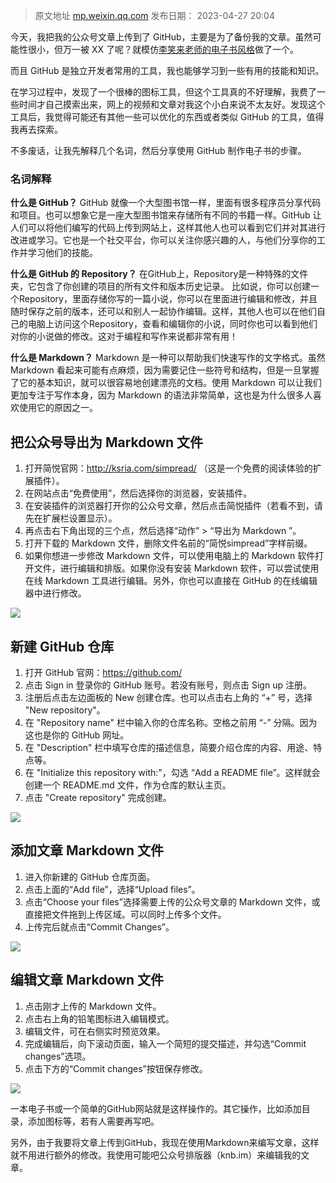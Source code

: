 > 原文地址 [mp.weixin.qq.com](https://mp.weixin.qq.com/s/6llpJS8mpDaTg9FESCWooQ)
> 发布日期： 2023-04-27 20:04

今天，我把我的公众号文章上传到了 GitHub，主要是为了备份我的文章。虽然可能性很小，但万一被 XX 了呢？就模仿[李笑来老师的电子书风格](https://github.com/xiaolai?page=1&tab=repositories)做了一个。

而且 GitHub 是独立开发者常用的工具，我也能够学习到一些有用的技能和知识。

在学习过程中，发现了一个很棒的图标工具，但这个工具真的不好理解，我费了一些时间才自己摸索出来，网上的视频和文章对我这个小白来说不太友好。发现这个工具后，我觉得可能还有其他一些可以优化的东西或者类似 GitHub 的工具，值得我再去探索。

不多废话，让我先解释几个名词，然后分享使用 GitHub 制作电子书的步骤。 

### 名词解释
**什么是 GitHub？**
GitHub 就像一个大型图书馆一样，里面有很多程序员分享代码和项目。也可以想象它是一座大型图书馆来存储所有不同的书籍一样。GitHub 让人们可以将他们编写的代码上传到网站上，这样其他人也可以看到它们并对其进行改进或学习。它也是一个社交平台，你可以关注你感兴趣的人，与他们分享你的工作并学习他们的技能。

**什么是 GitHub 的 Repository？**
在GitHub上，Repository是一种特殊的文件夹，它包含了你创建的项目的所有文件和版本历史记录。 比如说，你可以创建一个Repository，里面存储你写的一篇小说，你可以在里面进行编辑和修改，并且随时保存之前的版本，还可以和别人一起协作编辑。这样，其他人也可以在他们自己的电脑上访问这个Repository，查看和编辑你的小说，同时你也可以看到他们对你的小说做的修改。这对于编程和写作来说都非常有用！

**什么是 Markdown？**
Markdown 是一种可以帮助我们快速写作的文字格式。虽然 Markdown 看起来可能有点麻烦，因为需要记住一些符号和结构，但是一旦掌握了它的基本知识，就可以很容易地创建漂亮的文档。使用 Markdown 可以让我们更加专注于写作本身，因为 Markdown 的语法非常简单，这也是为什么很多人喜欢使用它的原因之一。

## 把公众号导出为 Markdown 文件
1. 打开简悦官网：http://ksria.com/simpread/ （这是一个免费的阅读体验的扩展插件）。
2. 在网站点击“免费使用”，然后选择你的浏览器，安装插件。
3. 在安装插件的浏览器打开你的公众号文章，然后点击简悦插件（若看不到，请先在扩展栏设置显示）。
4. 再点击右下角出现的三个点，然后选择“动作” > “导出为 Markdown ”。
5. 打开下载的 Markdown 文件，删除文件名前的“简悦simpread”字样前缀。
6. 如果你想进一步修改 Markdown 文件，可以使用电脑上的 Markdown 软件打开文件，进行编辑和排版。如果你没有安装 Markdown 软件，可以尝试使用在线 Markdown 工具进行编辑。另外，你也可以直接在 GitHub 的在线编辑器中进行修改。

![](https://mmbiz.qpic.cn/mmbiz_gif/2qRZ6oIialEDZ8nzv8HYoKdicHeARf8Q12Hef9TuEMgaHCVjcIZ5vKqA73VVKvk9iaD4liabrDZbPs90lojyw9NMLg/640?wx_fmt=gif)

## 新建 GitHub 仓库
1. 打开 GitHub 官网：https://github.com/
2. 点击 Sign in 登录你的 GitHub 账号。若没有账号，则点击 Sign up 注册。
3. 注册后点击左边面板的 New 创建仓库。也可以点击右上角的 “+” 号，选择 "New repository"。
4. 在 "Repository name" 栏中输入你的仓库名称。空格之前用 “-” 分隔。因为这也是你的 GitHub 网址。
5. 在 "Description" 栏中填写仓库的描述信息，简要介绍仓库的内容、用途、特点等。
6. 在 "Initialize this repository with:"，勾选 “Add a README file”。这样就会创建一个 README.md 文件，作为仓库的默认主页。
5. 点击 "Create repository" 完成创建。

![](https://mmbiz.qpic.cn/mmbiz_png/2qRZ6oIialEDZ8nzv8HYoKdicHeARf8Q122cicjic3wOkr8sxC6SagFd4NG7QoqFCHkHIYCfvrvWXVOC7m5fCRo53A/640?wx_fmt=png)

## 添加文章 Markdown 文件
1. 进入你新建的 GitHub 仓库页面。
2. 点击上面的“Add file”，选择“Upload files”。
3. 点击“Choose your files”选择需要上传的公众号文章的 Markdown 文件，或直接把文件拖到上传区域。可以同时上传多个文件。
4. 上传完后就点击“Commit Changes”。


![](https://mmbiz.qpic.cn/mmbiz_png/2qRZ6oIialEDZ8nzv8HYoKdicHeARf8Q12ucRTicbDEMbq7xkjicibFcIHnicOyRJgjDMG8yStgDRXqYfZJ8jrWBk6EA/640?wx_fmt=png)

## 编辑文章 Markdown 文件
1. 点击刚才上传的 Markdown 文件。
2. 点击右上角的铅笔图标进入编辑模式。
3. 编辑文件，可在右侧实时预览效果。
4. 完成编辑后，向下滚动页面，输入一个简短的提交描述，并勾选“Commit changes”选项。
5. 点击下方的“Commit changes”按钮保存修改。


![](https://mmbiz.qpic.cn/mmbiz_png/2qRZ6oIialEDZ8nzv8HYoKdicHeARf8Q12JoI6CIkPaHuoYmxGVF5BN1UibA4LBG9XWRzNibp80uTLUdZQ89WSRPCA/640?wx_fmt=png)

一本电子书或一个简单的GitHub网站就是这样操作的。其它操作，比如添加目录，添加图标等，若有人需要再写吧。

另外，由于我要将文章上传到GitHub，我现在使用Markdown来编写文章，这样就不用进行额外的修改。我使用可能吧公众号排版器（knb.im）来编辑我的文章。
